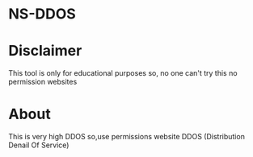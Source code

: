 # NS-DDOS
# Disclaimer
This tool is only for educational purposes so,
no one can't try this no permission websites

# About
This is very high DDOS so,use permissions website
DDOS (Distribution Denail Of Service)

